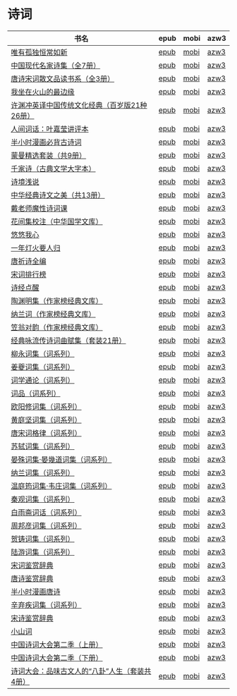 # 诗词

| 书名 | epub | mobi | azw3 |
| --- | --- | --- | --- |
| [唯有孤独恒常如新](http://ct.dalanmei.com/f/31084289-771228360-04c217) | [epub](http://ct.dalanmei.com/f/31084289-771228360-04c217) | [mobi](http://ct.dalanmei.com/f/31084289-771240358-5b65d3) | [azw3](http://ct.dalanmei.com/f/31084289-771232409-abddeb) |
| [中国现代名家诗集（全7册）](http://ct.dalanmei.com/f/31084289-589444201-5e4029) | [epub](http://ct.dalanmei.com/f/31084289-589444201-5e4029) | [mobi](http://ct.dalanmei.com/f/31084289-589491752-1e0b6b) | [azw3](http://ct.dalanmei.com/f/31084289-589487597-058d83) |
| [唐诗宋词散文品读书系（全3册）](http://ct.dalanmei.com/f/31084289-589444208-561d30) | [epub](http://ct.dalanmei.com/f/31084289-589444208-561d30) | [mobi](http://ct.dalanmei.com/f/31084289-589491763-a2cc35) | [azw3](http://ct.dalanmei.com/f/31084289-589487600-d3023d) |
| [我坐在火山的最边缘](http://ct.dalanmei.com/f/31084289-582388674-3364c8) | [epub](http://ct.dalanmei.com/f/31084289-582388674-3364c8) | [mobi](http://ct.dalanmei.com/f/31084289-582394424-61fdb0) | [azw3](http://ct.dalanmei.com/f/31084289-582391912-ade1ae) |
| [许渊冲英译中国传统文化经典（百岁版21种26册）](http://ct.dalanmei.com/f/31084289-578840839-91b79f) | [epub](http://ct.dalanmei.com/f/31084289-578840839-91b79f) | [mobi](http://ct.dalanmei.com/f/31084289-578844454-60dc94) | [azw3](http://ct.dalanmei.com/f/31084289-578842987-ad9310) |
| [人间词话：叶嘉莹讲评本](None) | [epub](None) | [mobi](None) | [azw3](None) |
| [半小时漫画必背古诗词](None) | [epub](None) | [mobi](None) | [azw3](None) |
| [蒙曼精选套装（共9册）](http://ct.dalanmei.com/f/31084289-570162774-cf7b3f) | [epub](http://ct.dalanmei.com/f/31084289-570162774-cf7b3f) | [mobi](http://ct.dalanmei.com/f/31084289-570315143-8ce6e6) | [azw3](http://ct.dalanmei.com/f/31084289-570649373-177cbd) |
| [千家诗（古典文学大字本）](http://ct.dalanmei.com/f/31084289-570153724-3ca26f) | [epub](http://ct.dalanmei.com/f/31084289-570153724-3ca26f) | [mobi](http://ct.dalanmei.com/f/31084289-570323989-59e6eb) | [azw3](http://ct.dalanmei.com/f/31084289-571392456-2b0600) |
| [诗境浅说](http://ct.dalanmei.com/f/31084289-570108669-340477) | [epub](http://ct.dalanmei.com/f/31084289-570108669-340477) | [mobi](http://ct.dalanmei.com/f/31084289-570258999-21690c) | [azw3](http://ct.dalanmei.com/f/31084289-571416173-d0edc1) |
| [中华经典诗文之美（共13册）](http://ct.dalanmei.com/f/31084289-571731690-9f35b5) | [epub](http://ct.dalanmei.com/f/31084289-571731690-9f35b5) | [mobi](http://ct.dalanmei.com/f/31084289-572063691-54bed8) | [azw3](http://ct.dalanmei.com/f/31084289-572084830-aa1e20) |
| [戴老师魔性诗词课](http://ct.dalanmei.com/f/31084289-571723736-25ca45) | [epub](http://ct.dalanmei.com/f/31084289-571723736-25ca45) | [mobi](http://ct.dalanmei.com/f/31084289-572112388-bd781e) | [azw3](http://ct.dalanmei.com/f/31084289-572116290-969bcc) |
| [花间集校注（中华国学文库）](http://ct.dalanmei.com/f/31084289-571707826-577f4f) | [epub](http://ct.dalanmei.com/f/31084289-571707826-577f4f) | [mobi](http://ct.dalanmei.com/f/31084289-572115491-5fe849) | [azw3](http://ct.dalanmei.com/f/31084289-572137810-ddbcc3) |
| [悠悠我心](http://ct.dalanmei.com/f/31084289-571705732-4c97c6) | [epub](http://ct.dalanmei.com/f/31084289-571705732-4c97c6) | [mobi](http://ct.dalanmei.com/f/31084289-572115655-24433e) | [azw3](http://ct.dalanmei.com/f/31084289-572139322-ded384) |
| [一年灯火要人归](http://ct.dalanmei.com/f/31084289-571705727-3c6484) | [epub](http://ct.dalanmei.com/f/31084289-571705727-3c6484) | [mobi](http://ct.dalanmei.com/f/31084289-572115660-35112c) | [azw3](http://ct.dalanmei.com/f/31084289-572139370-a5c0d7) |
| [唐祈诗全编](http://ct.dalanmei.com/f/31084289-571702274-01a798) | [epub](http://ct.dalanmei.com/f/31084289-571702274-01a798) | [mobi](http://ct.dalanmei.com/f/31084289-572115780-b6e039) | [azw3](http://ct.dalanmei.com/f/31084289-572140882-a4cbf7) |
| [宋词排行榜](http://ct.dalanmei.com/f/31084289-571635286-67693c) | [epub](http://ct.dalanmei.com/f/31084289-571635286-67693c) | [mobi](http://ct.dalanmei.com/f/31084289-572124909-837dd1) | [azw3](http://ct.dalanmei.com/f/31084289-572185396-9dac7d) |
| [诗经点醒](http://ct.dalanmei.com/f/31084289-571539338-d42eeb) | [epub](http://ct.dalanmei.com/f/31084289-571539338-d42eeb) | [mobi](http://ct.dalanmei.com/f/31084289-571807248-f5019d) | [azw3](http://ct.dalanmei.com/f/31084289-572196059-4353ce) |
| [陶渊明集（作家榜经典文库）](http://ct.dalanmei.com/f/31084289-571540846-9524fb) | [epub](http://ct.dalanmei.com/f/31084289-571540846-9524fb) | [mobi](http://ct.dalanmei.com/f/31084289-571808546-a941e8) | [azw3](http://ct.dalanmei.com/f/31084289-572196239-2fc875) |
| [纳兰词（作家榜经典文库）](http://ct.dalanmei.com/f/31084289-571541314-015c6d) | [epub](http://ct.dalanmei.com/f/31084289-571541314-015c6d) | [mobi](http://ct.dalanmei.com/f/31084289-571809324-c5e4bb) | [azw3](http://ct.dalanmei.com/f/31084289-572196303-44f1f7) |
| [笠翁对韵（作家榜经典文库）](http://ct.dalanmei.com/f/31084289-571543196-40da10) | [epub](http://ct.dalanmei.com/f/31084289-571543196-40da10) | [mobi](http://ct.dalanmei.com/f/31084289-571813240-480cec) | [azw3](http://ct.dalanmei.com/f/31084289-572196514-b5243c) |
| [经典咏流传诗词曲赋集（套装21册）](http://ct.dalanmei.com/f/31084289-571563156-79e608) | [epub](http://ct.dalanmei.com/f/31084289-571563156-79e608) | [mobi](http://ct.dalanmei.com/f/31084289-572014388-541226) | [azw3](http://ct.dalanmei.com/f/31084289-571911217-d91c8a) |
| [柳永词集（词系列）](http://ct.dalanmei.com/f/31084289-571621714-d52cc8) | [epub](http://ct.dalanmei.com/f/31084289-571621714-d52cc8) | [mobi](http://ct.dalanmei.com/f/31084289-571732296-6d2624) | [azw3](http://ct.dalanmei.com/f/31084289-571911301-73c9cc) |
| [姜夔词集（词系列）](http://ct.dalanmei.com/f/31084289-571619522-255dcd) | [epub](http://ct.dalanmei.com/f/31084289-571619522-255dcd) | [mobi](http://ct.dalanmei.com/f/31084289-571732522-b21c23) | [azw3](http://ct.dalanmei.com/f/31084289-571912034-bb46f7) |
| [词学通论（词系列）](http://ct.dalanmei.com/f/31084289-571616206-e359f8) | [epub](http://ct.dalanmei.com/f/31084289-571616206-e359f8) | [mobi](http://ct.dalanmei.com/f/31084289-571732734-bb5669) | [azw3](http://ct.dalanmei.com/f/31084289-571912606-46faae) |
| [词品（词系列）](http://ct.dalanmei.com/f/31084289-571615659-7aa0ce) | [epub](http://ct.dalanmei.com/f/31084289-571615659-7aa0ce) | [mobi](http://ct.dalanmei.com/f/31084289-571732786-51c960) | [azw3](http://ct.dalanmei.com/f/31084289-571912679-49d1c4) |
| [欧阳修词集（词系列）](http://ct.dalanmei.com/f/31084289-571614912-8e285f) | [epub](http://ct.dalanmei.com/f/31084289-571614912-8e285f) | [mobi](http://ct.dalanmei.com/f/31084289-571732865-c1417e) | [azw3](http://ct.dalanmei.com/f/31084289-571912943-33e1f9) |
| [黄庭坚词集（词系列）](http://ct.dalanmei.com/f/31084289-571613416-bbe592) | [epub](http://ct.dalanmei.com/f/31084289-571613416-bbe592) | [mobi](http://ct.dalanmei.com/f/31084289-571733545-1d6dd5) | [azw3](http://ct.dalanmei.com/f/31084289-571913121-b4b58e) |
| [唐宋词格律（词系列）](http://ct.dalanmei.com/f/31084289-571611359-bb5b95) | [epub](http://ct.dalanmei.com/f/31084289-571611359-bb5b95) | [mobi](http://ct.dalanmei.com/f/31084289-571735365-e6e8a1) | [azw3](http://ct.dalanmei.com/f/31084289-571913625-09f596) |
| [苏轼词集（词系列）](http://ct.dalanmei.com/f/31084289-571611215-c48aa5) | [epub](http://ct.dalanmei.com/f/31084289-571611215-c48aa5) | [mobi](http://ct.dalanmei.com/f/31084289-571735409-f3069c) | [azw3](http://ct.dalanmei.com/f/31084289-571913693-5d377f) |
| [晏殊词集·晏幾道词集（词系列）](http://ct.dalanmei.com/f/31084289-571609665-88f41d) | [epub](http://ct.dalanmei.com/f/31084289-571609665-88f41d) | [mobi](http://ct.dalanmei.com/f/31084289-571735560-c28985) | [azw3](http://ct.dalanmei.com/f/31084289-571913884-bf56dd) |
| [纳兰词集（词系列）](http://ct.dalanmei.com/f/31084289-571609083-8efbe7) | [epub](http://ct.dalanmei.com/f/31084289-571609083-8efbe7) | [mobi](http://ct.dalanmei.com/f/31084289-571735671-98c0a4) | [azw3](http://ct.dalanmei.com/f/31084289-571913944-9bc89e) |
| [温庭筠词集·韦庄词集（词系列）](http://ct.dalanmei.com/f/31084289-571608945-0c6706) | [epub](http://ct.dalanmei.com/f/31084289-571608945-0c6706) | [mobi](http://ct.dalanmei.com/f/31084289-571735843-b34e16) | [azw3](http://ct.dalanmei.com/f/31084289-571914022-b8bca8) |
| [秦观词集（词系列）](http://ct.dalanmei.com/f/31084289-571608552-d6aa6f) | [epub](http://ct.dalanmei.com/f/31084289-571608552-d6aa6f) | [mobi](http://ct.dalanmei.com/f/31084289-571736012-111c76) | [azw3](http://ct.dalanmei.com/f/31084289-571914126-969985) |
| [白雨斋词话（词系列）](http://ct.dalanmei.com/f/31084289-571608242-4bf3d7) | [epub](http://ct.dalanmei.com/f/31084289-571608242-4bf3d7) | [mobi](http://ct.dalanmei.com/f/31084289-571736044-ba9731) | [azw3](http://ct.dalanmei.com/f/31084289-571914207-969f7e) |
| [周邦彦词集（词系列）](http://ct.dalanmei.com/f/31084289-571607802-d3c08c) | [epub](http://ct.dalanmei.com/f/31084289-571607802-d3c08c) | [mobi](http://ct.dalanmei.com/f/31084289-571736139-f87ead) | [azw3](http://ct.dalanmei.com/f/31084289-571914285-2e8400) |
| [贺铸词集（词系列）](http://ct.dalanmei.com/f/31084289-571607605-aa05a0) | [epub](http://ct.dalanmei.com/f/31084289-571607605-aa05a0) | [mobi](http://ct.dalanmei.com/f/31084289-571736190-1e025b) | [azw3](http://ct.dalanmei.com/f/31084289-571914320-8cd591) |
| [陆游词集（词系列）](http://ct.dalanmei.com/f/31084289-571607112-d51f78) | [epub](http://ct.dalanmei.com/f/31084289-571607112-d51f78) | [mobi](http://ct.dalanmei.com/f/31084289-571736298-2e646f) | [azw3](http://ct.dalanmei.com/f/31084289-571914548-5dddf2) |
| [宋词鉴赏辞典](http://ct.dalanmei.com/f/31084289-571603228-545b8f) | [epub](http://ct.dalanmei.com/f/31084289-571603228-545b8f) | [mobi](http://ct.dalanmei.com/f/31084289-571737788-787989) | [azw3](http://ct.dalanmei.com/f/31084289-571917046-c08929) |
| [唐诗鉴赏辞典](http://ct.dalanmei.com/f/31084289-571603164-254700) | [epub](http://ct.dalanmei.com/f/31084289-571603164-254700) | [mobi](http://ct.dalanmei.com/f/31084289-571737798-262b83) | [azw3](http://ct.dalanmei.com/f/31084289-571917059-d51186) |
| [半小时漫画唐诗](http://ct.dalanmei.com/f/31084289-571522599-a09a50) | [epub](http://ct.dalanmei.com/f/31084289-571522599-a09a50) | [mobi](http://ct.dalanmei.com/f/31084289-571779161-9b3222) | [azw3](http://ct.dalanmei.com/f/31084289-571974992-b8b986) |
| [辛弃疾词集（词系列）](http://ct.dalanmei.com/f/31084289-571523378-6c1ce0) | [epub](http://ct.dalanmei.com/f/31084289-571523378-6c1ce0) | [mobi](http://ct.dalanmei.com/f/31084289-571779590-6708cb) | [azw3](http://ct.dalanmei.com/f/31084289-571975417-1ab9a1) |
| [宋诗鉴赏辞典](http://ct.dalanmei.com/f/31084289-571523886-5dea52) | [epub](http://ct.dalanmei.com/f/31084289-571523886-5dea52) | [mobi](http://ct.dalanmei.com/f/31084289-571779754-74deb8) | [azw3](http://ct.dalanmei.com/f/31084289-571975924-a180b9) |
| [小山词](http://ct.dalanmei.com/f/31084289-571537297-7d3f33) | [epub](http://ct.dalanmei.com/f/31084289-571537297-7d3f33) | [mobi](http://ct.dalanmei.com/f/31084289-571805664-3e6d66) | [azw3](http://ct.dalanmei.com/f/31084289-571991545-487e51) |
| [中国诗词大会第二季（上册）](http://ct.dalanmei.com/f/31084289-571483480-e8bf3c) | [epub](http://ct.dalanmei.com/f/31084289-571483480-e8bf3c) | [mobi](http://ct.dalanmei.com/f/31084289-571773253-9e5966) | [azw3](http://ct.dalanmei.com/f/31084289-571869649-551c0c) |
| [中国诗词大会第二季（下册）](None) | [epub](None) | [mobi](None) | [azw3](None) |
| [诗词大会：品味古文人的“八卦”人生（套装共4册）](None) | [epub](None) | [mobi](None) | [azw3](None) |
